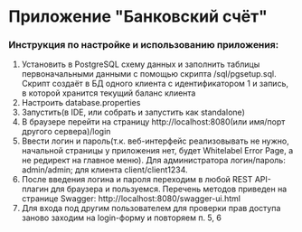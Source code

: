 # Приложение "Банковский счёт"

### Инструкция по настройке и использованию приложения:

1) Установить в PostgreSQL схему данных и заполнить таблицы первоначальными данными с помощью скрипта <project home>/sql/pgsetup.sql.
Скрипт создаёт в БД одного клиента с идентификатором 1 и запись, в которой хранится текущий баланс клиента
2) Настроить database.properties
3) Запустить(в IDE, или собрать и запустить как standalone)
4) В браузере перейти на страницу http://localhost:8080(или имя/порт другого сервера)/login
5) Ввести логин и пароль(т.к. веб-интерфейс реализовывать не нужно, начальной страницы у приложения нет, будет Whitelabel Error Page, а не редирект на главное меню). Для администратора логин/пароль: admin/admin; для клиента client/client1234.
6) После введения логина и пароля переходим в любой REST API-плагин для браузера и пользуемся. Перечень методов приведен на странице Swagger: http://localhost:8080/swagger-ui.html
7) Для входа под другим пользователем для проверки прав доступа заново заходим на login-форму и повторяем п. 5, 6

